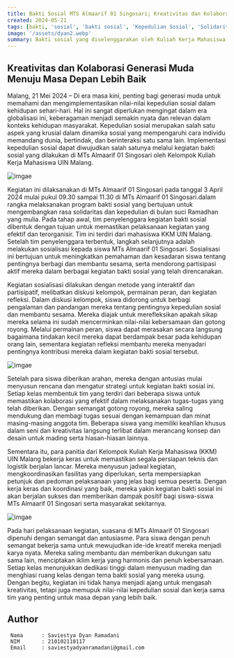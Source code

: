 ```yaml
---
title: Bakti Sosial MTS Almaarif 01 Singosari; Kreativitas dan Kolaborasi Generasi Muda Menuju Masa Depan Lebih Baik
created: 2024-05-21
tags: [bakti, 'sosial', 'bakti sosial', 'Kepedulian Sosial', 'Solidaritas Masyarakat', 'Bantuan Sembako', 'Peduli Sesama', 'Pendidikan Karakter', 'Kegiatan Sosial', 'Community Service', 'UIN Malang', 'Asistensi Mengajar', 'KKM', 'Kuliah Kerja Mahasiswa']
image: '/assets/dyan2.webp'
summary: Bakti sosial yang diselenggarakan oleh Kuliah Kerja Mahasiswa (KKM) UIN Malang dan MTs Almaarif 01 Singosari bertujuan untuk membantu meringankan beban masyarakat kurang mampu, menumbuhkan rasa simpati dan empati, serta memperkuat solidaritas masyarakat dengan membagikan 26 paket sembako kepada keluarga prasejahtera di sekitar sekolah setelah melalui proses persiapan yang matang meliputi observasi lapangan, penggalangan dana dari siswa, pengadaan sembako, hingga pendistribusian langsung yang dilakukan dengan semangat kebersamaan dan diharapkan dapat menanamkan nilai-nilai luhur seperti kepedulian dan semangat berbagi kepada para siswa.
---
```


## Kreativitas dan Kolaborasi Generasi Muda Menuju Masa Depan Lebih Baik
Malang, 21 Mei 2024 – Di era masa kini, penting bagi generasi muda untuk memahami dan mengimplementasikan nilai-nilai kepedulian sosial dalam kehidupan sehari-hari. Hal ini sangat diperlukan mengingat dalam era globalisasi ini, keberagaman menjadi semakin nyata dan relevan dalam konteks kehidupan masyarakat. Kepedulian sosial merupakan salah satu aspek yang krusial dalam dinamika sosial yang mempengaruhi cara individu memandang dunia, bertindak, dan berinteraksi satu sama lain. Implementasi kepedulian sosial dapat diwujudkan salah satunya melalui kegiatan bakti sosial yang dilakukan di MTs Almaarif 01 Singosari oleh Kelompok Kuliah Kerja Mahasiswa UIN Malang.

![imgae](/assets/dyan1.webp)

Kegiatan ini dilaksanakan di MTs Almaarif 01 Singosari pada tanggal 3 April 2024 mulai pukul 09.30 sampai 11.30 di MTs Almaarif 01 Singosari.dalam rangka melaksanakan program bakti sosial yang bertujuan untuk mengembangkan rasa solidaritas dan kepedulian di bulan suci Ramadhan yang mulia. Pada tahap awal, tim penyelenggara kegiatan bakti sosial dibentuk dengan tujuan untuk memastikan pelaksanaan kegiatan yang efektif dan terorganisir. Tim ini terdiri dari mahasiswa KKM UIN Malang. Setelah tim penyelenggara terbentuk, langkah selanjutnya adalah melakukan sosialisasi kepada siswa MTs Almaarif 01 Singosari. Sosialisasi ini bertujuan untuk meningkatkan pemahaman dan kesadaran siswa tentang pentingnya berbagi dan membantu sesama, serta mendorong partisipasi aktif mereka dalam berbagai kegiatan bakti sosial yang telah direncanakan.

Kegiatan sosialisasi dilakukan dengan metode yang interaktif dan partisipatif, melibatkan diskusi kelompok, permainan peran, dan kegiatan refleksi. Dalam diskusi kelompok, siswa didorong untuk berbagi pengalaman dan pandangan mereka tentang pentingnya kepedulian sosial dan membantu sesama. Mereka diajak untuk merefleksikan apakah sikap mereka selama ini sudah mencerminkan nilai-nilai kebersamaan dan gotong royong. Melalui permainan peran, siswa dapat merasakan secara langsung bagaimana tindakan kecil mereka dapat berdampak besar pada kehidupan orang lain, sementara kegiatan refleksi membantu mereka menyadari pentingnya kontribusi mereka dalam kegiatan bakti sosial tersebut.

![imgae](/assets/dyan2.webp)

Setelah para siswa diberikan arahan, mereka dengan antusias mulai menyusun rencana dan mengatur strategi untuk kegiatan bakti sosial ini. Setiap kelas membentuk tim yang terdiri dari beberapa siswa untuk memastikan kolaborasi yang efektif dalam melaksanakan tugas-tugas yang telah diberikan. Dengan semangat gotong royong, mereka saling mendukung dan membagi tugas sesuai dengan kemampuan dan minat masing-masing anggota tim. Beberapa siswa yang memiliki keahlian khusus dalam seni dan kreativitas langsung terlibat dalam merancang konsep dan desain untuk mading serta hiasan-hiasan lainnya.

Sementara itu, para panitia dari Kelompok Kuliah Kerja Mahasiswa (KKM) UIN Malang bekerja keras untuk memastikan segala persiapan teknis dan logistik berjalan lancar. Mereka menyusun jadwal kegiatan, mengkoordinasikan fasilitas yang diperlukan, serta mempersiapkan petunjuk dan pedoman pelaksanaan yang jelas bagi semua peserta. Dengan kerja keras dan koordinasi yang baik, mereka yakin kegiatan bakti sosial ini akan berjalan sukses dan memberikan dampak positif bagi siswa-siswa MTs Almaarif 01 Singosari serta masyarakat sekitarnya.

![imgae](/assets/dyan3.webp)

Pada hari pelaksanaan kegiatan, suasana di MTs Almaarif 01 Singosari dipenuhi dengan semangat dan antusiasme. Para siswa dengan penuh semangat bekerja sama untuk mewujudkan ide-ide kreatif mereka menjadi karya nyata. Mereka saling membantu dan memberikan dukungan satu sama lain, menciptakan iklim kerja yang harmonis dan penuh kebersamaan. Setiap kelas menunjukkan dedikasi tinggi dalam menyusun mading dan menghiasi ruang kelas dengan tema bakti sosial yang mereka usung. Dengan begitu, kegiatan ini tidak hanya menjadi ajang untuk mengasah kreativitas, tetapi juga memupuk nilai-nilai kepedulian sosial dan kerja sama tim yang penting untuk masa depan yang lebih baik.

## Author   
   ```shell title="About Author"
    Nama      : Saviestya Dyan Ramadani
    NIM       : 210102110117
    Email     : saviestyadyanramadani@gmail.com
   ```
